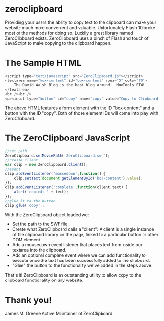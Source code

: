 # zeroclipboard
Providing your users the ability to copy text to the clipboard can make your website much more convenient and valuable. Unfortunately Flash 10 broke most of the methods for doing so. Luckily a great library named ZeroClipboard exists. ZeroClipboard uses a pinch of Flash and touch of JavaScript to make copying to the clipboard happen.

# The Sample HTML
```javascript
<script type="text/javascript" src="ZeroClipboard.js"></script>
<textarea name="box-content" id="box-content" rows="5" cols="70">
	The David Walsh Blog is the best blog around!  MooTools FTW!
</textarea>
<br /><br />
<p><input type="button" id="copy" name="copy" value="Copy to Clipboard" /></p>
```
The above HTML features a form element with the ID "box-content" and a button with the ID "copy". Both of those element IDs will come into play with ZeroClipboard.

# The ZeroClipboard JavaScript
```javascript
//set path
ZeroClipboard.setMoviePath('ZeroClipboard.swf');
//create client
var clip = new ZeroClipboard.Client();
//event
clip.addEventListener('mousedown',function() {
	clip.setText(document.getElementById('box-content').value);
});
clip.addEventListener('complete',function(client,text) {
	alert('copied: ' + text);
});
//glue it to the button
clip.glue('copy');
```

With the ZeroClipboard object loaded we:
* Set the path to the SWF file.
* Create what ZeroClipboard calls a "client": A client is a single instance of the clipboard library on the page, linked to a particular button or other DOM element.
* Add a mousedown event listener that places text from inside our textarea into the clipboard.
* Add an optional complete event where we can add functionality to execute once the text has been successfully added to the clipboard.
* "Glue" the button to the functionality we've added in the steps above.

That's it! ZeroClipboard is an outstanding utility to allow copy to the clipboard functionality on any website.

# Thank you!
 James M. Greene
 Active Maintainer of ZeroClipboard
